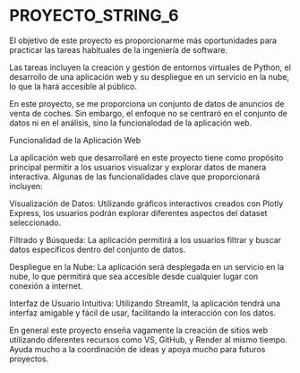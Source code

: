 # PROYECTO_STRING_6

El objetivo de este proyecto es proporcionarme más oportunidades para practicar las tareas habituales de la ingeniería de software. 

Las tareas incluyen la creación y gestión de entornos virtuales de Python, el desarrollo de una aplicación web y su despliegue en un servicio en la nube, lo que la hará accesible al público.

En este proyecto, se me proporciona un conjunto de datos de anuncios de venta de coches. Sin embargo, el enfoque no se centraró en el conjunto de datos ni en el análisis, sino la funcionalodad de la aplicación web.

Funcionalidad de la Aplicación Web

La aplicación web que desarrollaré en este proyecto tiene como propósito principal permitir a los usuarios visualizar y explorar datos de manera interactiva. Algunas de las funcionalidades clave que proporcionará incluyen:

Visualización de Datos: Utilizando gráficos interactivos creados con Plotly Express, los usuarios podrán explorar diferentes aspectos del dataset seleccionado.

Filtrado y Búsqueda: La aplicación permitirá a los usuarios filtrar y buscar datos específicos dentro del conjunto de datos.

Despliegue en la Nube: La aplicación será desplegada en un servicio en la nube, lo que permitirá que sea accesible desde cualquier lugar con conexión a internet.

Interfaz de Usuario Intuitiva: Utilizando Streamlit, la aplicación tendrá una interfaz amigable y fácil de usar, facilitando la interacción con los datos.

En general este proyecto enseña vagamente la creación de sitios web utilizando diferentes recursos como VS, GitHub, y Render al mismo tiempo. Ayuda mucho a la coordinación de ideas y apoya mucho para futuros proyectos.